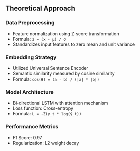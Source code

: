 ## Theoretical Approach

### Data Preprocessing
- Feature normalization using Z-score transformation
- Formula: `z = (x - μ) / σ`
- Standardizes input features to zero mean and unit variance

### Embedding Strategy
- Utilized Universal Sentence Encoder
- Semantic similarity measured by cosine similarity
- Formula: `cos(θ) = (a · b) / (|a| * |b|)`

### Model Architecture
- Bi-directional LSTM with attention mechanism
- Loss function: Cross-entropy
- Formula: `L = -Σ(y_t * log(ŷ_t))`

### Performance Metrics
- F1 Score: 0.97
- Regularization: L2 weight decay